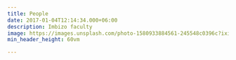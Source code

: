 ```yaml
---
title: People
date: 2017-01-04T12:14:34.000+06:00
description: Imbizo faculty
image: https://images.unsplash.com/photo-1580933884561-245548c0396c?ixid=MnwxMjA3fDB8MHxwaG90by1wYWdlfHx8fGVufDB8fHx8&ixlib=rb-1.2.1&auto=format&fit=crop&w=1500&q=95
min_header_height: 60vm

---
```

